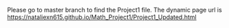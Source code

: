 Please go to master branch to find the Project1 file.
The dynamic page url is https://nataliexn615.github.io/Math_Project1/Project1_Updated.html
